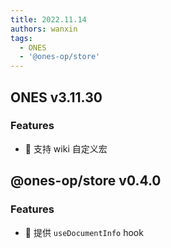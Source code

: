 ```yaml
---
title: 2022.11.14
authors: wanxin
tags:
  - ONES
  - '@ones-op/store'
---
```


## ONES v3.11.30

### Features

- 🌟 支持 wiki 自定义宏

## @ones-op/store v0.4.0

### Features

- 🌟 提供 `useDocumentInfo` hook
